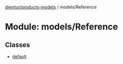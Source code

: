 [@entur/products-models](../README.md) / models/Reference

# Module: models/Reference

## Classes

- [default](../classes/models_Reference.default.md)

